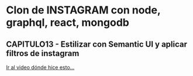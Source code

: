 # Clon de INSTAGRAM con node, graphql, react, mongodb

## CAPITULO13 - Estilizar con Semantic UI y aplicar filtros de instagram

[Ir al video dónde hice esto...](https://youtu.be/zlMWDXPO0Fw)
